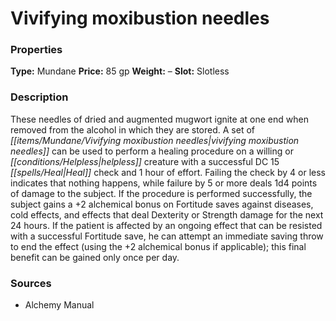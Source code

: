 ﻿---
Title: "Vivifying moxibustion needles"
Type: "Mundane"
Price: "85 gp"
Weight: "–"
Slot: "Slotless"
Description: |
  "These needles of dried and augmented mugwort ignite at one end when removed from the alcohol in which they are stored. A set of vivifying moxibustion needles can be used to perform a healing procedure on a willing or helpless creature with a successful DC 15 Heal check and 1 hour of effort. Failing the check by 4 or less indicates that nothing happens, while failure by 5 or more deals 1d4 points of damage to the subject. If the procedure is performed successfully, the subject gains a +2 alchemical bonus on Fortitude saves against diseases, cold effects, and effects that deal Dexterity or Strength damage for the next 24 hours. If the patient is affected by an ongoing effect that can be resisted with a successful Fortitude save, he can attempt an immediate saving throw to end the effect (using the +2 alchemical bonus if applicable); this final benefit can be gained only once per day."
Sources: "['Alchemy Manual']"
---

# Vivifying moxibustion needles

### Properties

**Type:** Mundane **Price:** 85 gp **Weight:** – **Slot:** Slotless

### Description

These needles of dried and augmented mugwort ignite at one end when removed from the alcohol in which they are stored. A set of _[[items/Mundane/Vivifying moxibustion needles|vivifying moxibustion needles]]_ can be used to perform a healing procedure on a willing or _[[conditions/Helpless|helpless]]_ creature with a successful DC 15 _[[spells/Heal|Heal]]_ check and 1 hour of effort. Failing the check by 4 or less indicates that nothing happens, while failure by 5 or more deals 1d4 points of damage to the subject. If the procedure is performed successfully, the subject gains a +2 alchemical bonus on Fortitude saves against diseases, cold effects, and effects that deal Dexterity or Strength damage for the next 24 hours. If the patient is affected by an ongoing effect that can be resisted with a successful Fortitude save, he can attempt an immediate saving throw to end the effect (using the +2 alchemical bonus if applicable); this final benefit can be gained only once per day.

### Sources

* Alchemy Manual